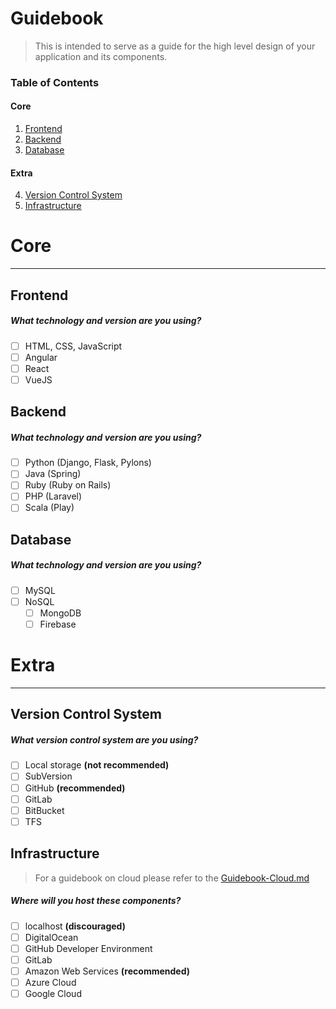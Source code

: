 # Guidebook

> This is intended to serve as a guide for the high level design of your application and its components.

### Table of Contents  

#### Core
1. [Frontend](#frontend)
2. [Backend](#backend)
3. [Database](#database)  

#### Extra
4. [Version Control System](#version-control-system)
5. [Infrastructure](#infrastructure)

# Core

---  

## Frontend

##### What technology and version are you using?
- [ ] HTML, CSS, JavaScript
- [ ] Angular
- [ ] React
- [ ] VueJS

## Backend

##### What technology and version are you using?
- [ ] Python (Django, Flask, Pylons)
- [ ] Java (Spring)
- [ ] Ruby (Ruby on Rails)
- [ ] PHP (Laravel)
- [ ] Scala (Play)

## Database

##### What technology and version are you using?
- [ ] MySQL
- [ ] NoSQL
    - [ ] MongoDB
    - [ ] Firebase
    
# Extra

---  

## Version Control System

##### What version control system are you using?
- [ ] Local storage **(not recommended)**
- [ ] SubVersion
- [ ] GitHub **(recommended)**
- [ ] GitLab
- [ ] BitBucket
- [ ] TFS

## Infrastructure

> For a guidebook on cloud please refer to the [Guidebook-Cloud.md](Guidebook-Cloud.md)

##### Where will you host these components?
- [ ] localhost **(discouraged)**
- [ ] DigitalOcean
- [ ] GitHub Developer Environment
- [ ] GitLab
- [ ] Amazon Web Services **(recommended)**
- [ ] Azure Cloud
- [ ] Google Cloud
